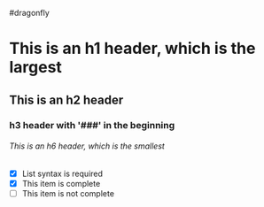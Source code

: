 #dragonfly
# This is an h1 header, which is the largest
## This is an h2 header
### h3 header with '###' in the beginning
###### This is an h6 header, which is the smallest

- [x] List syntax is required
- [x] This item is complete
- [ ] This item is not complete
